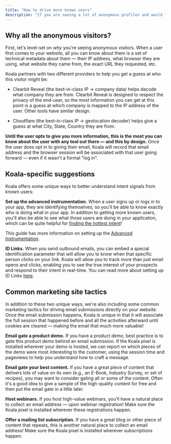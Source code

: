 ```yaml
---
title: "How to drive more known users"
description: "If you are seeing a lot of anonymous profiles and would like to drive more known usage, this is the guide for you!"
---
```


## Why all the anonymous visitors?
First, let's level-set on *why* you're seeing anonymous visitors. When a user first comes to your website, all you can know about them is a set of technical metadata about them — their IP address, what browser they are using, what website they came from, the exact URL they requested, etc.

Koala partners with two different providers to help you get a guess at who this visitor might be:

* Clearbit Reveal (the best-in-class IP -> company data) helps decode what company they are from. Clearbit Reveal is designed to respect the privacy of the end-user, so the most information you can get at this point is a guess at which company is mapped to the IP address of the user. Other tools have similar design.

* Cloudflare (the best-in-class IP -> geolocation decoder) helps give a guess at what City, State, Country they are from.

**Until the user opts to give you more information, this is the most you can know about the user with any tool out there — and this by design.** Once the user does opt in to giving their email, Koala will record that email address and the browser session will be associated with that user going forward — even if it wasn't a formal "log in".

## Koala-specific suggestions
Koala offers some unique ways to better understand intent signals from known users:

**Set up the advanced instrumentation.** When a user signs up or logs in to your app, they are identifying themselves, so you'll be able to know exactly who is doing what in your app. In addition to getting more known users, you'll also be able to see what those users are doing in your application, which can be quite helpful for <a href="/docs/admin-guides/find-the-hottest-intent">finding the hottest intent</a>!

<Note>
	This guide has more information on setting up the 
	<a href="/docs/admin-guides/advanced-instrumentation">Advanced Instrumentation</a>.
</Note>

**ID Links.** When you send outbound emails, you can embed a special identification parameter that will allow you to know when that specific person clicks on your link. Koala will allow you to track more than just email opens and clicks, enabling you to see the true interest of your prospects and respond to their intent in real-time. You can read more about setting up ID Links <a href="/docs/identity-layer/identify-email-recipients">here</a>.

## Common marketing site tactics

In addition to these two unique ways, we're also including some common marketing tactics for driving email submissions directly on your website. Once the email submission happens, Koala is unique in that it will associate the full session that happened before and all the activities afterward until cookies are cleared — making the email that much more valuable!

**Email gate a product demo.** If you have a product demo, best practice is to gate this product demo behind an email submission. If the Koala pixel is installed wherever your demo is hosted, we can report on which pieces of the demo were most interesting to the customer, using the session time and pageviews to help you understand how to craft a message. 

**Email gate your best content.** If you have a great piece of content that delivers lots of value on its own (e.g., an E-Book, Industry Survey, or set of recipes), you may want to consider gating all or some of the content. Often it's a good idea to give a sample of the high-quality content for free and then put the email gate in a little later.

**Host webinars.** If you host high-value webinars, you'll have a natural place to collect an email address — upon webinar registration! Make sure the Koala pixel is installed wherever these registrations happen.

**Offer a mailing list subscription.** If you have a great blog or other piece of content that repeats, this is another natural place to collect an email address! Make sure the Koala pixel is installed wherever subscriptions happen.

